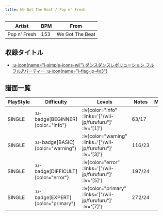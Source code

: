 ```yaml
---
title: We Got The Beat / Pop n' Fresh
---
```


|Artist|BPM|From|
|------|---|----|
|Pop n' Fresh|153|We Got The Beat|

## 収録タイトル

- [ :u-icon{name="i-simple-icons-wii"} ダンスダンスレボリューション フルフル♪パーティー :u-icon{name="i-flag-jp-4x3"} ](/wii-jp/furufuru)

## 譜面一覧

|PlayStyle|Difficulty|Levels|Notes|Movie|
|---------|----------|------|-----|-----|
|SINGLE| :u-badge[BEGINNER]{color="info"} | :lv{color="info" :links='["/wii-jp/furufuru"]' :lv='[1]'} |63/17||
|SINGLE| :u-badge[BASIC]{color="warning"} | :lv{color="warning" :links='["/wii-jp/furufuru"]' :lv='[3]'} |116/23||
|SINGLE| :u-badge[DIFFICULT]{color="error"} | :lv{color="error" :links='["/wii-jp/furufuru"]' :lv='[5]'} |197/24||
|SINGLE| :u-badge[EXPERT]{color="primary"} | :lv{color="primary" :links='["/wii-jp/furufuru"]' :lv='[7]'} |272/24||
